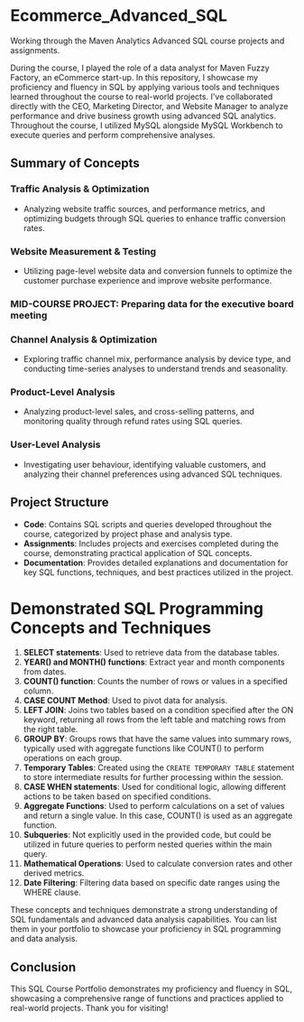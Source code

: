 # Ecommerce_Advanced_SQL
Working through the Maven Analytics Advanced SQL course projects and assignments. 

During the course, I played the role of a data analyst for Maven Fuzzy Factory, an eCommerce start-up. In this repository, I showcase my proficiency and fluency in SQL by applying various tools and techniques learned throughout the course to real-world projects. I've collaborated directly with the CEO, Marketing Director, and Website Manager to analyze performance and drive business growth using advanced SQL analytics. Throughout the course, I utilized MySQL alongside MySQL Workbench to execute queries and perform comprehensive analyses.

## Summary of Concepts

### Traffic Analysis & Optimization
- Analyzing website traffic sources, and performance metrics, and optimizing budgets through SQL queries to enhance traffic conversion rates.

### Website Measurement & Testing
- Utilizing page-level website data and conversion funnels to optimize the customer purchase experience and improve website performance.

### MID-COURSE PROJECT: Preparing data for the executive board meeting

### Channel Analysis & Optimization
- Exploring traffic channel mix, performance analysis by device type, and conducting time-series analyses to understand trends and seasonality.

### Product-Level Analysis
- Analyzing product-level sales, and cross-selling patterns, and monitoring quality through refund rates using SQL queries.

### User-Level Analysis
- Investigating user behaviour, identifying valuable customers, and analyzing their channel preferences using advanced SQL techniques.

## Project Structure
- **Code**: Contains SQL scripts and queries developed throughout the course, categorized by project phase and analysis type.
- **Assignments**: Includes projects and exercises completed during the course, demonstrating practical application of SQL concepts.
- **Documentation**: Provides detailed explanations and documentation for key SQL functions, techniques, and best practices utilized in the project.

# Demonstrated SQL Programming Concepts and Techniques

1. **SELECT statements**: Used to retrieve data from the database tables.
2. **YEAR() and MONTH() functions**: Extract year and month components from dates.
3. **COUNT() function**: Counts the number of rows or values in a specified column.
4. **CASE COUNT Method**: Used to pivot data for analysis.
5. **LEFT JOIN**: Joins two tables based on a condition specified after the ON keyword, returning all rows from the left table and matching rows from the right table.
6. **GROUP BY**: Groups rows that have the same values into summary rows, typically used with aggregate functions like COUNT() to perform operations on each group.
7. **Temporary Tables**: Created using the `CREATE TEMPORARY TABLE` statement to store intermediate results for further processing within the session.
8. **CASE WHEN statements**: Used for conditional logic, allowing different actions to be taken based on specified conditions.
9. **Aggregate Functions**: Used to perform calculations on a set of values and return a single value. In this case, COUNT() is used as an aggregate function.
10. **Subqueries**: Not explicitly used in the provided code, but could be utilized in future queries to perform nested queries within the main query.
11. **Mathematical Operations**: Used to calculate conversion rates and other derived metrics.
12. **Date Filtering**: Filtering data based on specific date ranges using the WHERE clause.

These concepts and techniques demonstrate a strong understanding of SQL fundamentals and advanced data analysis capabilities. You can list them in your portfolio to showcase your proficiency in SQL programming and data analysis.


## Conclusion
This SQL Course Portfolio demonstrates my proficiency and fluency in SQL, showcasing a comprehensive range of functions and practices applied to real-world projects. Thank you for visiting!

